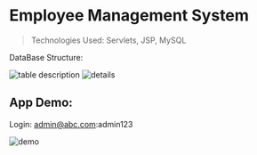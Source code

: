 # Employee Management System
> Technologies Used: Servlets, JSP, MySQL

DataBase Structure:

![table description](https://user-images.githubusercontent.com/74784363/215390032-4ca235c0-f74d-4a0f-bbe8-38da2f29b67b.png)
![details](https://user-images.githubusercontent.com/74784363/215390073-06f0dcbb-17f3-4e78-a80e-ee0b6ac4201e.png)


## App Demo:

Login: admin@abc.com:admin123

![demo](https://user-images.githubusercontent.com/74784363/215390189-480d0207-00c8-43aa-8a69-1b7f5ee826ba.png)
